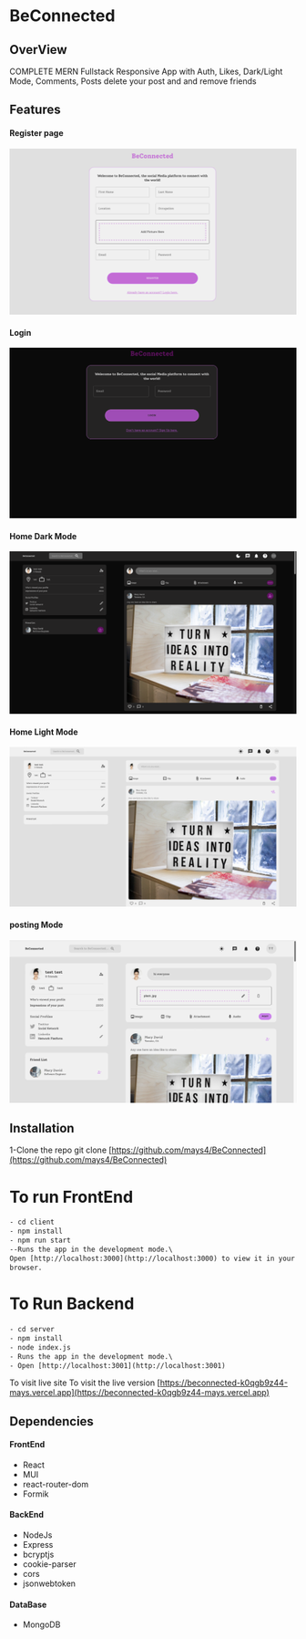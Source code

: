 # BeConnected
## OverView

COMPLETE MERN Fullstack Responsive App with Auth, Likes, Dark/Light Mode, Comments, Posts delete your post and and remove friends  


## Features
#### Register page
![register](client/public/assets/register.png)
#### Login 
![login](client/public/assets/login.png)
#### Home Dark Mode
![home-dark](client/public/assets/home-dark.png)
#### Home Light Mode
![home-light](client/public/assets/home-light.png)

#### posting Mode
![posting](client/public/assets/posting.png)


## Installation
1-Clone the repo
git clone [https://github.com/mays4/BeConnected](https://github.com/mays4/BeConnected)
# To run FrontEnd 
```
- cd client 
- npm install 
- npm run start
--Runs the app in the development mode.\
Open [http://localhost:3000](http://localhost:3000) to view it in your browser.
```

# To Run Backend

```
- cd server 
- npm install 
- node index.js
- Runs the app in the development mode.\
- Open [http://localhost:3001](http://localhost:3001)
```

To visit live site 
To visit the live version [https://beconnected-k0qgb9z44-mays.vercel.app](https://beconnected-k0qgb9z44-mays.vercel.app)


## Dependencies
#### FrontEnd
- React 
- MUI
- react-router-dom
- Formik 


#### BackEnd

- NodeJs
- Express
- bcryptjs
- cookie-parser
- cors
- jsonwebtoken

#### DataBase
- MongoDB

